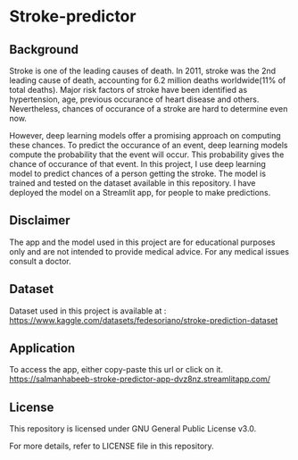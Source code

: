 # Stroke-predictor

## Background
Stroke is one of the leading causes of death. In 2011, stroke was the 2nd leading cause of death, accounting for 6.2 million deaths worldwide(11% of total deaths). Major risk factors of stroke have been identified as hypertension, age, previous occurance of heart disease and others. Nevertheless, chances of occurance of a stroke are hard to determine even now. 

However, deep learning models offer a promising approach on computing these chances. To predict the occurance of an event, deep learning models compute the probability that the event will occur. This probability gives the chance of occurance of that event. In this project, I use deep learning model to predict chances of a person getting the stroke. The model is trained and tested on the dataset available in this repository. I have deployed the model on a Streamlit app, for people to make predictions.

## Disclaimer
The app and the model used in this project are for educational purposes only and are not intended to provide medical advice. For any medical issues consult a doctor.

## Dataset

Dataset used in this project is available at : https://www.kaggle.com/datasets/fedesoriano/stroke-prediction-dataset

## Application

To access the app, either copy-paste this url or click on it.
https://salmanhabeeb-stroke-predictor-app-dvz8nz.streamlitapp.com/

## License

This repository is licensed under GNU General Public License v3.0.

For more details, refer to LICENSE file in this repository.
